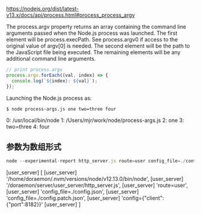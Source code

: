 https://nodejs.org/dist/latest-v13.x/docs/api/process.html#process_process_argv

The process.argv property returns an array containing the command line arguments passed when the Node.js process was launched. 
The first element will be process.execPath. See process.argv0 if access to the original value of argv[0] is needed. 
The second element will be the path to the JavaScript file being executed. 
The remaining elements will be any additional command line arguments.

```js
// print process.argv
process.argv.forEach((val, index) => {
  console.log(`${index}: ${val}`);
});
```
Launching the Node.js process as:
```
$ node process-args.js one two=three four
```
0: /usr/local/bin/node
1: /Users/mjr/work/node/process-args.js
2: one
3: two=three
4: four

## 参数为数组形式
```js
node --experimental-report http_server.js route=user config_file=./config.json config_file=./config.patch.json config="{\"client\":{\"port\":8182}}"
```
[user_server] [
[user_server]   '/home/doraemon/.nvm/versions/node/v12.13.0/bin/node',
[user_server]   '/doraemon/server/user_server/http_server.js',
[user_server]   'route=user',
[user_server]   'config_file=./config.json',
[user_server]   'config_file=./config.patch.json',
[user_server]   'config={"client":{"port":8182}}'
[user_server] ]
